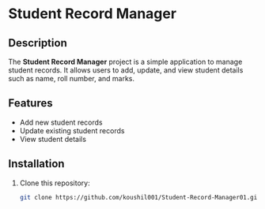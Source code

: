 # Student Record Manager

## Description
The **Student Record Manager** project is a simple application to manage student records. It allows users to add, update, and view student details such as name, roll number, and marks.

## Features
- Add new student records
- Update existing student records
- View student details

## Installation

1. Clone this repository:
   ```bash
   git clone https://github.com/koushil001/Student-Record-Manager01.git

